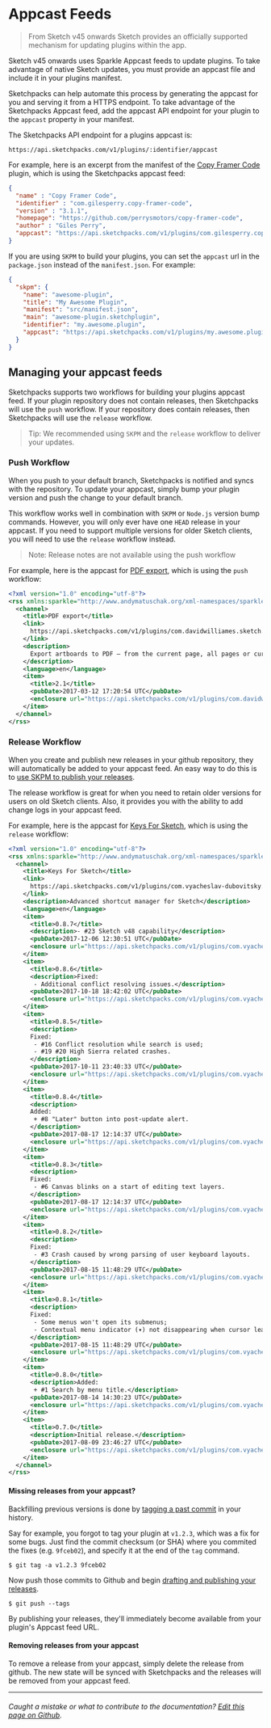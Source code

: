 # Appcast Feeds

> From Sketch v45 onwards Sketch provides an officially supported mechanism for updating plugins within the app.

Sketch v45 onwards uses Sparkle Appcast feeds to update plugins. To take advantage
of native Sketch updates, you must provide an appcast file and include it in your
plugins manifest.

Sketchpacks can help automate this process by generating the appcast for you and
serving it from a HTTPS endpoint. To take advantage of the Sketchpacks Appcast
feed, add the appcast API endpoint for your plugin to the `appcast` property in
your manifest.

The Sketchpacks API endpoint for a plugins appcast is:

```
https://api.sketchpacks.com/v1/plugins/:identifier/appcast
```

For example, here is an excerpt from the manifest of the [Copy Framer Code](https://sketchpacks.com/perrysmotors/copy-framer-code)
plugin, which is using the Sketchpacks appcast feed:

```json
{
  "name" : "Copy Framer Code",
  "identifier" : "com.gilesperry.copy-framer-code",
  "version" : "3.1.1",
  "homepage": "https://github.com/perrysmotors/copy-framer-code",
  "author" : "Giles Perry",
  "appcast": "https://api.sketchpacks.com/v1/plugins/com.gilesperry.copy-framer-code/appcast",
}
```

If you are using `SKPM` to build your plugins, you can set the `appcast` url in
the `package.json` instead of the `manifest.json`.  For example:

```json
{
  "skpm": {
    "name": "awesome-plugin",
    "title": "My Awesome Plugin",
    "manifest": "src/manifest.json",
    "main": "awesome-plugin.sketchplugin",
    "identifier": "my.awesome.plugin",
    "appcast": "https://api.sketchpacks.com/v1/plugins/my.awesome.plugin/appcast"
  }
}
```

## Managing your appcast feeds

Sketchpacks supports two workflows for building your plugins appcast feed. If your
plugin repository does not contain releases, then Sketchpacks will use the `push` workflow.
If your repository does contain releases, then Sketchpacks will use the `release` workflow.

> Tip: We recommended using `SKPM` and the `release` workflow to deliver your updates.

### Push Workflow

When you push to your default branch, Sketchpacks is notified and syncs with the
repository. To update your appcast, simply bump your plugin version and push the
change to your default branch.

This workflow works well in combination with `SKPM` or `Node.js` version bump commands.
However, you will only ever have one `HEAD` release in your appcast.  If you need
to support multiple versions for older Sketch clients, you will need to use the `release`
workflow instead.

> Note: Release notes are not available using the push workflow

For example, here is the appcast for [PDF export](https://sketchpacks.com/DWilliames/PDF-export-sketch-plugin),
which is using the `push` workflow:

```xml
<?xml version="1.0" encoding="utf-8"?>
<rss xmlns:sparkle="http://www.andymatuschak.org/xml-namespaces/sparkle" xmlns:dc="http://purl.org/dc/elements/1.1/" version="2.0">
  <channel>
    <title>PDF export</title>
    <link>
      https://api.sketchpacks.com/v1/plugins/com.davidwilliames.sketch.pdf-export/appcast
    </link>
    <description>
      Export artboards to PDF — from the current page, all pages or current selection
    </description>
    <language>en</language>
    <item>
      <title>2.1</title>
      <pubDate>2017-03-12 17:20:54 UTC</pubDate>
      <enclosure url="https://api.sketchpacks.com/v1/plugins/com.davidwilliames.sketch.pdf-export/download/update/0.0.0?range==2.1" sparkle:version="2.1"/>
    </item>
  </channel>
</rss>
```

### Release Workflow

When you create and publish new releases in your github repository, they will
automatically be added to your appcast feed. An easy way to do this is to
[use SKPM to publish your releases](https://github.com/skpm/skpm#publish-the-plugin-on-the-registry).

The release workflow is great for when you need to retain older versions for users
on old Sketch clients.  Also, it provides you with the ability to add change logs
in your appcast feed.

For example, here is the appcast for [Keys For Sketch](https://sketchpacks.com/exevil/Keys-For-Sketch),
which is using the `release` workflow:

```xml
<?xml version="1.0" encoding="utf-8"?>
<rss xmlns:sparkle="http://www.andymatuschak.org/xml-namespaces/sparkle" xmlns:dc="http://purl.org/dc/elements/1.1/" version="2.0">
  <channel>
    <title>Keys For Sketch</title>
    <link>
      https://api.sketchpacks.com/v1/plugins/com.vyacheslav-dubovitsky.KeysForSketch/appcast
    </link>
    <description>Advanced shortcut manager for Sketch</description>
    <language>en</language>
    <item>
      <title>0.8.7</title>
      <description>- #23 Sketch v48 capability</description>
      <pubDate>2017-12-06 12:30:51 UTC</pubDate>
      <enclosure url="https://api.sketchpacks.com/v1/plugins/com.vyacheslav-dubovitsky.KeysForSketch/download/update/0.0.0?range==0.8.7" sparkle:version="0.8.7"/>
    </item>
    <item>
      <title>0.8.6</title>
      <description>Fixed:
       - Additional conflict resolving issues.</description>
      <pubDate>2017-10-18 18:42:02 UTC</pubDate>
      <enclosure url="https://api.sketchpacks.com/v1/plugins/com.vyacheslav-dubovitsky.KeysForSketch/download/update/0.0.0?range==0.8.6" sparkle:version="0.8.6"/>
    </item>
    <item>
      <title>0.8.5</title>
      <description>
      Fixed:
       - #16 Conflict resolution while search is used;
       - #19 #20 High Sierra related crashes.
      </description>
      <pubDate>2017-10-11 23:40:33 UTC</pubDate>
      <enclosure url="https://api.sketchpacks.com/v1/plugins/com.vyacheslav-dubovitsky.KeysForSketch/download/update/0.0.0?range==0.8.5" sparkle:version="0.8.5"/>
    </item>
    <item>
      <title>0.8.4</title>
      <description>
      Added:
       + #8 "Later" button into post-update alert.
      </description>
      <pubDate>2017-08-17 12:14:37 UTC</pubDate>
      <enclosure url="https://api.sketchpacks.com/v1/plugins/com.vyacheslav-dubovitsky.KeysForSketch/download/update/0.0.0?range==0.8.4" sparkle:version="0.8.4"/>
    </item>
    <item>
      <title>0.8.3</title>
      <description>
      Fixed:
       - #6 Canvas blinks on a start of editing text layers.
      </description>
      <pubDate>2017-08-17 12:14:37 UTC</pubDate>
      <enclosure url="https://api.sketchpacks.com/v1/plugins/com.vyacheslav-dubovitsky.KeysForSketch/download/update/0.0.0?range==0.8.3" sparkle:version="0.8.3"/>
    </item>
    <item>
      <title>0.8.2</title>
      <description>
      Fixed:
       - #3 Crash caused by wrong parsing of user keyboard layouts.
      </description>
      <pubDate>2017-08-15 11:48:29 UTC</pubDate>
      <enclosure url="https://api.sketchpacks.com/v1/plugins/com.vyacheslav-dubovitsky.KeysForSketch/download/update/0.0.0?range==0.8.2" sparkle:version="0.8.2"/>
    </item>
    <item>
      <title>0.8.1</title>
      <description>
      Fixed:
       - Some menus won't open its submenus;
       - Contextual menu indicator (▾) not disappearing when cursor leaves the cell.
      </description>
      <pubDate>2017-08-15 11:48:29 UTC</pubDate>
      <enclosure url="https://api.sketchpacks.com/v1/plugins/com.vyacheslav-dubovitsky.KeysForSketch/download/update/0.0.0?range==0.8.1" sparkle:version="0.8.1"/>
    </item>
    <item>
      <title>0.8.0</title>
      <description>Added:
       + #1 Search by menu title.</description>
      <pubDate>2017-08-14 14:30:23 UTC</pubDate>
      <enclosure url="https://api.sketchpacks.com/v1/plugins/com.vyacheslav-dubovitsky.KeysForSketch/download/update/0.0.0?range==0.8.0" sparkle:version="0.8.0"/>
    </item>
    <item>
      <title>0.7.0</title>
      <description>Initial release.</description>
      <pubDate>2017-08-09 23:46:27 UTC</pubDate>
      <enclosure url="https://api.sketchpacks.com/v1/plugins/com.vyacheslav-dubovitsky.KeysForSketch/download/update/0.0.0?range==0.7.0" sparkle:version="0.7.0"/>
    </item>
  </channel>
</rss>
```

#### Missing releases from your appcast?

Backfilling previous versions is done by [tagging a past commit](https://git-scm.com/book/en/v2/Git-Basics-Tagging#_tagging_later) in your history.

Say for example, you forgot to tag your plugin at `v1.2.3`, which was a fix for some bugs. Just find the commit checksum (or SHA) where you commited the fixes (e.g. `9fceb02`), and specify it at the end of the `tag` command.

```
$ git tag -a v1.2.3 9fceb02
```

Now push those commits to Github and begin [drafting and publishing your releases](https://help.github.com/articles/creating-releases/).

```
$ git push --tags
```

By publishing your releases, they'll immediately become available from your plugin's Appcast feed URL.

#### Removing releases from your appcast

To remove a release from your appcast, simply delete the release from github. The
new state will be synced with Sketchpacks and the releases will be removed from
your appcast feed.

---

###### Caught a mistake or what to contribute to the documentation? [Edit this page on Github](https://github.com/sketchpacks/docs/blob/master/developers/publishing/appcast.md).
